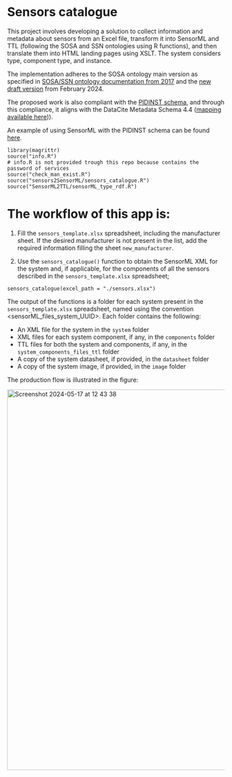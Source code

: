 # Sensors catalogue
This project involves developing a solution to collect information and metadata about sensors from an Excel file, transform it into SensorML and TTL (following the SOSA and SSN ontologies using R functions), and then translate them into HTML landing pages using XSLT. The system considers type, component type, and instance.

The implementation adheres to the SOSA ontology main version as specified in [SOSA/SSN ontology documentation from 2017](https://www.w3.org/TR/vocab-ssn/) and the [new draft version](https://w3c.github.io/sdw-sosa-ssn/ssn/) from February 2024.

The proposed work is also compliant with the [PIDINST schema](https://docs.pidinst.org/en/latest/white-paper/metadata-schema.html), and through this compliance, it aligns with the DataCite Metadata Schema 4.4 ([mapping available here](https://github.com/rdawg-pidinst/schema/blob/master/schema-datacite.rst))).

An example of using SensorML with the PIDINST schema can be found [here](https://linkedsystems.uk/system/instance/TOOL0022_2490/current/).

```
library(magrittr)
source("info.R")
# info.R is not provided trough this repo because contains the password of services
source("check_man_exist.R")
source("sensors2SensorML/sensors_catalogue.R")
source("SensorML2TTL/sensorML_type_rdf.R")
```

# The workflow of this app is:
1. Fill the `sensors_template.xlsx` spreadsheet, including the manufacturer sheet. If the desired manufacturer is not present in the list, add the required information filling the sheet `new_manufacturer`.

2. Use the `sensors_catalogue()` function to obtain the SensorML XML for the system and, if applicable, for the components of all the sensors described in the `sensors_template.xlsx` spreadsheet;
```
sensors_catalogue(excel_path = "./sensors.xlsx")
```

The output of the functions is a folder for each system present in the `sensors_template.xlsx` spreadsheet, named using the convention <sensorML_files_system_UUID>. Each folder contains the following:

- An XML file for the system in the `system` folder
- XML files for each system component, if any, in the `components` folder
- TTL files for both the system and components, if any, in the `system_components_files_ttl` folder
- A copy of the system datasheet, if provided, in the `datasheet` folder
- A copy of the system image, if provided, in the `image` folder

The production flow is illustrated in the figure:

<img width="880" alt="Screenshot 2024-05-17 at 12 43 38" src="https://github.com/oggioniale/sensor_catalogue/assets/1393893/d75e1698-6a94-4b01-8177-eab01956175d">

